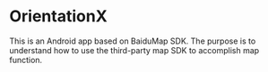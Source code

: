 # OrientationX
This is an Android app based on BaiduMap SDK. The purpose is to understand how to use the third-party map SDK to accomplish map function.
